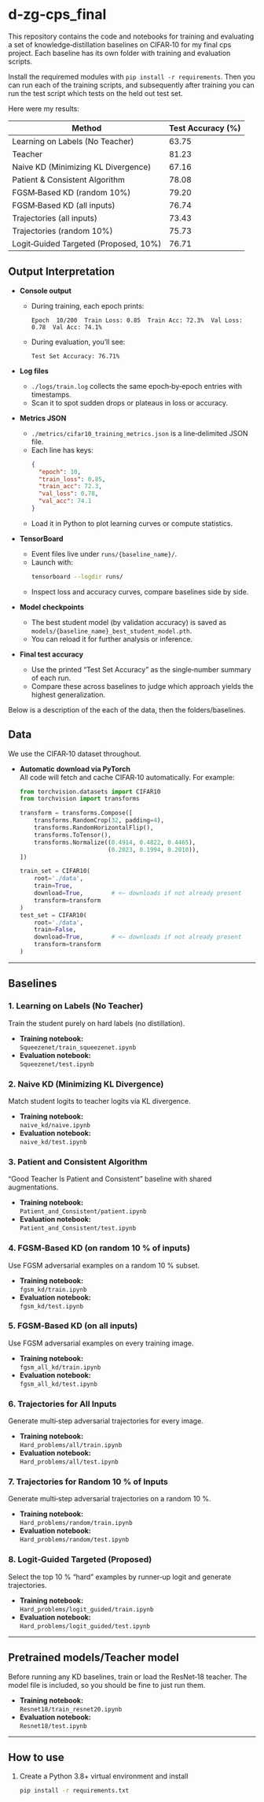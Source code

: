 
# d‑zg‑cps_final


This repository contains the code and notebooks for training and evaluating a set of knowledge‑distillation baselines on CIFAR‑10 for my final cps project. Each baseline has its own folder with training and evaluation scripts.

Install the requiremed modules with `pip install -r requirements`. Then you can run each of the training scripts, and subsequently after training you can run the test script which tests on the held out test set. 

Here were my results: 

| Method                                             | Test Accuracy (%) |
|----------------------------------------------------|-------------------|
| Learning on Labels (No Teacher)                    | 63.75             |
| Teacher                                            | 81.23             |
| Naive KD (Minimizing KL Divergence)                | 67.16             |
| Patient & Consistent Algorithm                     | 78.08             |
| FGSM‑Based KD (random 10%)                         | 79.20             |
| FGSM‑Based KD (all inputs)                         | 76.74             |
| Trajectories (all inputs)                          | 73.43             |
| Trajectories (random 10%)                          | 75.73             |
| Logit‑Guided Targeted (Proposed, 10%)              | 76.71             |


## Output Interpretation

- **Console output**  
  - During training, each epoch prints:  
    ```
    Epoch  10/200  Train Loss: 0.85  Train Acc: 72.3%  Val Loss: 0.78  Val Acc: 74.1%
    ```  
  - During evaluation, you’ll see:  
    ```
    Test Set Accuracy: 76.71%
    ```

- **Log files**  
  - `./logs/train.log` collects the same epoch‑by‑epoch entries with timestamps.  
  - Scan it to spot sudden drops or plateaus in loss or accuracy.

- **Metrics JSON**  
  - `./metrics/cifar10_training_metrics.json` is a line‑delimited JSON file.  
  - Each line has keys:  
    ```json
    {
      "epoch": 10,
      "train_loss": 0.85,
      "train_acc": 72.3,
      "val_loss": 0.78,
      "val_acc": 74.1
    }
    ```  
  - Load it in Python to plot learning curves or compute statistics.

- **TensorBoard**  
  - Event files live under `runs/{baseline_name}/`.  
  - Launch with:
    ```bash
    tensorboard --logdir runs/
    ```  
  - Inspect loss and accuracy curves, compare baselines side by side.

- **Model checkpoints**  
  - The best student model (by validation accuracy) is saved as  
    `models/{baseline_name}_best_student_model.pth`.  
  - You can reload it for further analysis or inference.

- **Final test accuracy**  
  - Use the printed “Test Set Accuracy” as the single‑number summary of each run.  
  - Compare these across baselines to judge which approach yields the highest generalization.


Below is a description of the each of the data, then the folders/baselines. 

## Data

We use the CIFAR‑10 dataset throughout.  

- **Automatic download via PyTorch**  
  All code will fetch and cache CIFAR‑10 automatically. For example:
  ```python
  from torchvision.datasets import CIFAR10
  from torchvision import transforms

  transform = transforms.Compose([
      transforms.RandomCrop(32, padding=4),
      transforms.RandomHorizontalFlip(),
      transforms.ToTensor(),
      transforms.Normalize((0.4914, 0.4822, 0.4465),
                           (0.2023, 0.1994, 0.2010)),
  ])

  train_set = CIFAR10(
      root='./data',
      train=True,
      download=True,        # <— downloads if not already present
      transform=transform
  )
  test_set = CIFAR10(
      root='./data',
      train=False,
      download=True,        # <— downloads if not already present
      transform=transform
  )


---

## Baselines

### 1. Learning on Labels (No Teacher)  
Train the student purely on hard labels (no distillation).  
- **Training notebook:**  
  `Squeezenet/train_squeezenet.ipynb`  
- **Evaluation notebook:**  
  `Squeezenet/test.ipynb`

### 2. Naive KD (Minimizing KL Divergence)  
Match student logits to teacher logits via KL divergence.  
- **Training notebook:**  
  `naive_kd/naive.ipynb`  
- **Evaluation notebook:**  
  `naive_kd/test.ipynb`

### 3. Patient and Consistent Algorithm  
“Good Teacher Is Patient and Consistent” baseline with shared augmentations.  
- **Training notebook:**  
  `Patient_and_Consistent/patient.ipynb`  
- **Evaluation notebook:**  
  `Patient_and_Consistent/test.ipynb`

### 4. FGSM‑Based KD (on random 10 % of inputs)  
Use FGSM adversarial examples on a random 10 % subset.  
- **Training notebook:**  
  `fgsm_kd/train.ipynb`  
- **Evaluation notebook:**  
  `fgsm_kd/test.ipynb`

### 5. FGSM‑Based KD (on all inputs)  
Use FGSM adversarial examples on every training image.  
- **Training notebook:**  
  `fgsm_all_kd/train.ipynb`  
- **Evaluation notebook:**  
  `fgsm_all_kd/test.ipynb`

### 6. Trajectories for All Inputs  
Generate multi‑step adversarial trajectories for every image.  
- **Training notebook:**  
  `Hard_problems/all/train.ipynb`  
- **Evaluation notebook:**  
  `Hard_problems/all/test.ipynb`

### 7. Trajectories for Random 10 % of Inputs  
Generate multi‑step adversarial trajectories on a random 10 %.  
- **Training notebook:**  
  `Hard_problems/random/train.ipynb`  
- **Evaluation notebook:**  
  `Hard_problems/random/test.ipynb`

### 8. Logit‑Guided Targeted (Proposed)  
Select the top 10 % “hard” examples by runner‑up logit and generate trajectories.  
- **Training notebook:**  
  `Hard_problems/logit_guided/train.ipynb`  
- **Evaluation notebook:**  
  `Hard_problems/logit_guided/test.ipynb`

---

## Pretrained models/Teacher model

Before running any KD baselines, train or load the ResNet‑18 teacher. The model file is included, so you should be fine to just run them. 

- **Training notebook:**  
  `Resnet18/train_resnet20.ipynb`  
- **Evaluation notebook:**  
  `Resnet18/test.ipynb`


---

## How to use

1. Create a Python 3.8+ virtual environment and install  
   ```bash
   pip install -r requirements.txt
